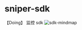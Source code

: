 # sniper-sdk
【Doing】 监控 sdk
![sdk-mindmap](https://user-images.githubusercontent.com/57227420/230600705-41d0a17b-eaa5-4264-b36b-397f7da06b9d.png)

